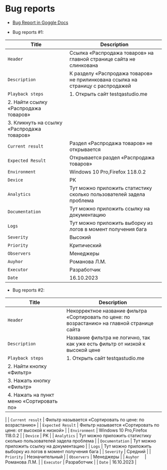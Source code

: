 # Bug reports

- [Bug Report in Goggle Docs](https://docs.google.com/document/d/1t_AS8yj0hkLmUjFuvXkQ1MmJmtJ1FhSYucDTySRbiEk/edit?usp=sharing)


- Bug reports #1:

| Title             | Description                                                                      |
| ------------------|----------------------------------------------------------------------------------|
| `Header`          | Ссылка «Распродажа товаров»  на главной странице сайта не слинкована |
| `Description`     | К разделу «Распродажа товаров» не прилинкована ссылка на страницу с распродажей |
| `Playback steps`  | 1. Открыть сайт testqastudio.me
|2. Найти ссылку «Распродажа товаров»  
|3. Кликнуть на ссылку «Распродажа товаров» |
| `Current result`  | Раздел  «Распродажа товаров» не открывается |
| `Expected Result` | Открывается раздел «Распродажа товаров» |
| `Environment`     | Windows 10 Pro,Firefox 118.0.2 |
| `Device`          | PK |
| `Analytics`       | Тут можно приложить статистику сколько пользователей задела проблема |
| `Documentation`   | Тут можно приложить ссылку на документацию |
| `Logs`            | Тут можно приложить выборку из логов в момент получения бага |
| `Severity`        | Высокий |
| `Priority`        | Критический |
| `Observers`       | Менеджеры                                                                  |
| `Auyhor  `        | Романова Л.М.                                                              |
| `Executor`        | Разработчик                                                                |
| `Date`            | 16.10.2023                                                                 |

- Bug reports #2:

| Title             | Description                                                                      |
| ------------------|----------------------------------------------------------------------------------|
| `Header`          | Некорректное название фильтра «Сортировать по цене: по возрастанию» на главной странице сайта |
| `Description`     | Название фильтра не логично, так как уже есть фильтр от низкой к высокой цене |
| `Playback steps`  | 1. Открыть сайт testqastudio.me
|2. Найти кнопку «Фильтр»
|3. Нажать кнопку «Фильтр»
|4. Нажать на пункт меню «Сортировать по»
 |
| `Current result`  | Фильтр называется «Сортировать по цене: по возрастанию» |
| `Expected Result` | Фильтр называется «Сортировать по цене: от высокой к низкой» |
| `Environment`     | Windows 10 Pro,Firefox 118.0.2 |
| `Device`          | PK |
| `Analytics`       | Тут можно приложить статистику сколько пользователей задела проблема |
| `Documentation`   | Тут можно приложить ссылку на документацию |
| `Logs`            | Тут можно приложить выборку из логов в момент получения бага |
| `Severity`        | Средний |
| `Priority`        | Незначительный |
| `Observers`       | Менеджеры                                                                  |
| `Auyhor  `        | Романова Л.М.                                                              |
| `Executor`        | Разработчик                                                                |
| `Date`            | 16.10.2023                                                                 |
